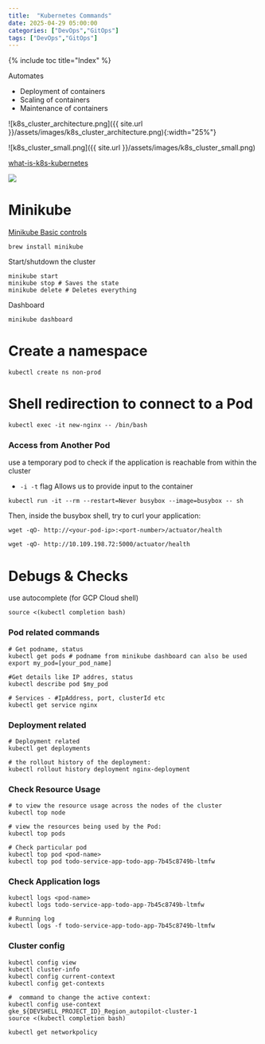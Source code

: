 ```yaml
---
title:  "Kubernetes Commands"
date: 2025-04-29 05:00:00
categories: ["DevOps","GitOps"]
tags: ["DevOps","GitOps"]
---
```


{% include toc title="Index" %}

Automates
- Deployment of containers
- Scaling of containers
- Maintenance of containers

![k8s_cluster_architecture.png]({{ site.url }}/assets/images/k8s_cluster_architecture.png){:width="25%"}

![k8s_cluster_small.png]({{ site.url }}/assets/images/k8s_cluster_small.png)

[what-is-k8s-kubernetes](https://github.com/ByteByteGoHq/system-design-101?tab=readme-ov-file#what-is-k8s-kubernetes)

![](https://www.youtube.com/watch?v=TlHvYWVUZyc)

# Minikube
[Minikube Basic controls](https://minikube.sigs.k8s.io/docs/handbook/controls/)

```shell
brew install minikube
```

Start/shutdown the cluster
```shell
minikube start
minikube stop # Saves the state
minikube delete # Deletes everything
```

Dashboard
```shell
minikube dashboard
```

# Create a namespace
```shell
kubectl create ns non-prod
```

# Shell redirection to connect to a Pod
```shell
kubectl exec -it new-nginx -- /bin/bash
```

### Access from Another Pod
use a temporary pod to check if the application is reachable from within the
cluster
- `-i -t` flag Allows us to provide input to the container
```shell
kubectl run -it --rm --restart=Never busybox --image=busybox -- sh
```

Then, inside the busybox shell, try to curl your application:
```shell
wget -qO- http://<your-pod-ip>:<port-number>/actuator/health

wget -qO- http://10.109.198.72:5000/actuator/health
```

# Debugs & Checks 
use autocomplete (for GCP Cloud shell)
```shell
source <(kubectl completion bash)
```

### Pod related commands
```shell
# Get podname, status
kubectl get pods # podname from minikube dashboard can also be used
export my_pod=[your_pod_name]

#Get details like IP addres, status
kubectl describe pod $my_pod

# Services - #IpAddress, port, clusterId etc
kubectl get service nginx
```

### Deployment related
```shell
# Deployment related
kubectl get deployments

# the rollout history of the deployment:
kubectl rollout history deployment nginx-deployment
```

### Check Resource Usage
```shell
# to view the resource usage across the nodes of the cluster
kubectl top node

# view the resources being used by the Pod:
kubectl top pods

# Check particular pod
kubectl top pod <pod-name>
kubectl top pod todo-service-app-todo-app-7b45c8749b-ltmfw
```

### Check Application logs

```shell
kubectl logs <pod-name>
kubectl logs todo-service-app-todo-app-7b45c8749b-ltmfw

# Running log
kubectl logs -f todo-service-app-todo-app-7b45c8749b-ltmfw
```

### Cluster config
```shell
kubectl config view
kubectl cluster-info
kubectl config current-context
kubectl config get-contexts

#  command to change the active context:
kubectl config use-context gke_${DEVSHELL_PROJECT_ID}_Region_autopilot-cluster-1
source <(kubectl completion bash)
```


```shell
kubectl get networkpolicy


```